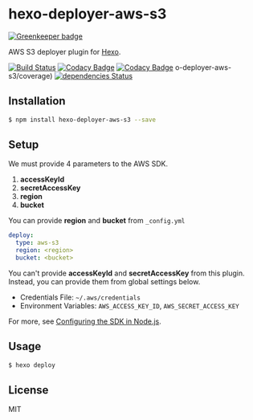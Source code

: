 # hexo-deployer-aws-s3

[![Greenkeeper badge](https://badges.greenkeeper.io/kei-ito/hexo-deployer-aws-s3.svg)](https://greenkeeper.io/)

AWS S3 deployer plugin for [Hexo].

[![Build Status](https://travis-ci.org/kei-ito/hexo-deployer-aws-s3.svg?branch=master)](https://travis-ci.org/kei-ito/hexo-deployer-aws-s3)
[![Codacy Badge](https://api.codacy.com/project/badge/Grade/479b379434e0459c8437d2d217558b6c)](https://www.codacy.com/app/kei.itof/hexo-deployer-aws-s3?utm_source=github.com&utm_medium=referral&utm_content=kei-ito/hexo-deployer-aws-s3&utm_campaign=badger)
[![Codacy Badge](https://api.codacy.com/project/badge/Coverage/479b379434e0459c8437d2d217558b6c)](https://www.codacy.com/app/kei.itof/hexo-deployer-aws-s3?utm_source=github.com&utm_medium=referral&utm_content=kei-ito/hexo-deployer-aws-s3&utm_campaign=Badge_Coverage)
o-deployer-aws-s3/coverage)
[![dependencies Status](https://david-dm.org/kei-ito/hexo-deployer-aws-s3/status.svg)](https://david-dm.org/kei-ito/hexo-deployer-aws-s3)

## Installation

``` bash
$ npm install hexo-deployer-aws-s3 --save
```

## Setup

We must provide 4 parameters to the AWS SDK.

1. **accessKeyId**
2. **secretAccessKey**
3. **region**
4. **bucket**

You can provide **region** and **bucket** from `_config.yml`

``` yaml
deploy:
  type: aws-s3
  region: <region>
  bucket: <bucket>
```

You can't provide **accessKeyId** and **secretAccessKey** from this plugin.
Instead, you can provide them from global settings below.

- Credentials File: `~/.aws/credentials`
- Environment Variables: `AWS_ACCESS_KEY_ID`, `AWS_SECRET_ACCESS_KEY`

For more, see [Configuring the SDK in Node.js].

[Hexo]: http://hexo.io/
[Configuring the SDK in Node.js]: http://docs.aws.amazon.com/AWSJavaScriptSDK/guide/node-configuring.html

## Usage

``` bash
$ hexo deploy
```

## License
MIT
